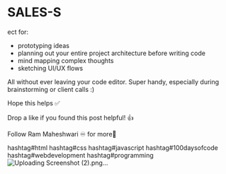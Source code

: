 # SALES-S
ect for:
- prototyping ideas
- planning out your entire project architecture before writing code
- mind mapping complex thoughts
- sketching UI/UX flows

All without ever leaving your code editor. Super handy, especially during brainstorming or client calls :)

Hope this helps ✅

Drop a like if you found this post helpful! 👍

Follow Ram Maheshwari ♾️ for more💎 

hashtag#html hashtag#css hashtag#javascript hashtag#100daysofcode hashtag#webdevelopment hashtag#programming
![Uploading Screenshot (2).png…]()
